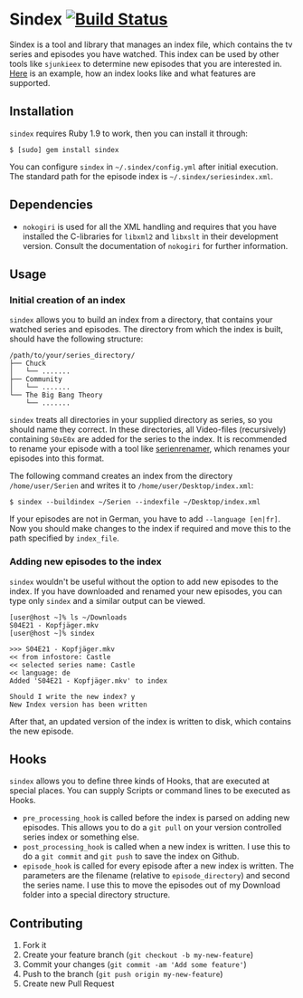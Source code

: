 # Sindex [![Build Status](https://secure.travis-ci.org/pboehm/sindex.png)](http://travis-ci.org/pboehm/sindex)

Sindex is a tool and library that manages an index file, which contains the tv
series and episodes you have watched. This index can be used by other
tools like `sjunkieex` to determine new episodes that you are interested in.
[Here](https://github.com/pboehm/sindex/blob/master/test/seriesindex_example.xml)
is an example, how an index looks like and what features are supported.

## Installation

`sindex` requires Ruby 1.9 to work, then you can install it through:

    $ [sudo] gem install sindex

You can configure `sindex` in `~/.sindex/config.yml` after initial
execution. The standard path for the episode index is
`~/.sindex/seriesindex.xml`.

## Dependencies

 - `nokogiri` is used for all the XML handling and requires that you have
   installed the C-libraries for `libxml2` and `libxslt` in their development
   version. Consult the documentation of `nokogiri` for further information.

## Usage

### Initial creation of an index

`sindex` allows you to build an index from a directory, that contains your
watched series and episodes. The directory from which the index is built,
should have the following structure:

    /path/to/your/series_directory/
    ├── Chuck
    │   └── .......
    ├── Community
    │   └── .......
    └── The Big Bang Theory
        └── .......

`sindex` treats all directories in your supplied directory as series, so you
should name they correct. In these directories, all Video-files (recursively)
containing `S0xE0x` are added for the series to the index. It is recommended to
rename your episode with a tool like
[serienrenamer](https://github.com/pboehm/serienrenamer), which renames your
episodes into this format.

The following command creates an index from the directory `/home/user/Serien`
and writes it to `/home/user/Desktop/index.xml`:

    $ sindex --buildindex ~/Serien --indexfile ~/Desktop/index.xml

If your episodes are not in German, you have to add `--language [en|fr]`. Now
you should make changes to the index if required and move this to the path
specified by `index_file`.

### Adding new episodes to the index

`sindex` wouldn't be useful without the option to add new episodes to the
index. If you have downloaded and renamed your new episodes, you can type only
`sindex` and a similar output can be viewed.

    [user@host ~]% ls ~/Downloads
    S04E21 - Kopfjäger.mkv
    [user@host ~]% sindex

    >>> S04E21 - Kopfjäger.mkv
    << from infostore: Castle
    << selected series name: Castle
    << language: de
    Added 'S04E21 - Kopfjäger.mkv' to index

    Should I write the new index? y
    New Index version has been written

After that, an updated version of the index is written to disk, which contains
the new episode.

## Hooks

`sindex` allows you to define three kinds of Hooks, that are executed at special places. You can supply Scripts or command lines to be executed as Hooks.

 * `pre_processing_hook` is called before the index is parsed on adding new
   episodes. This allows you to do a `git pull` on your version controlled
   series index or something else.
 * `post_processing_hook` is called when a new index is written. I use this
   to do a `git commit` and `git push` to save the index on Github.
 * `episode_hook` is called for every episode after a new index is written.
   The parameters are the filename (relative to `episode_directory`) and second
   the series name. I use this to move the episodes out of my Download folder
   into a special directory structure.

## Contributing

1. Fork it
2. Create your feature branch (`git checkout -b my-new-feature`)
3. Commit your changes (`git commit -am 'Add some feature'`)
4. Push to the branch (`git push origin my-new-feature`)
5. Create new Pull Request
